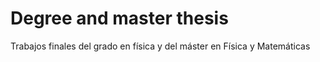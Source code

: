 # Degree and master thesis
Trabajos finales del grado en física y del máster en Física y Matemáticas
